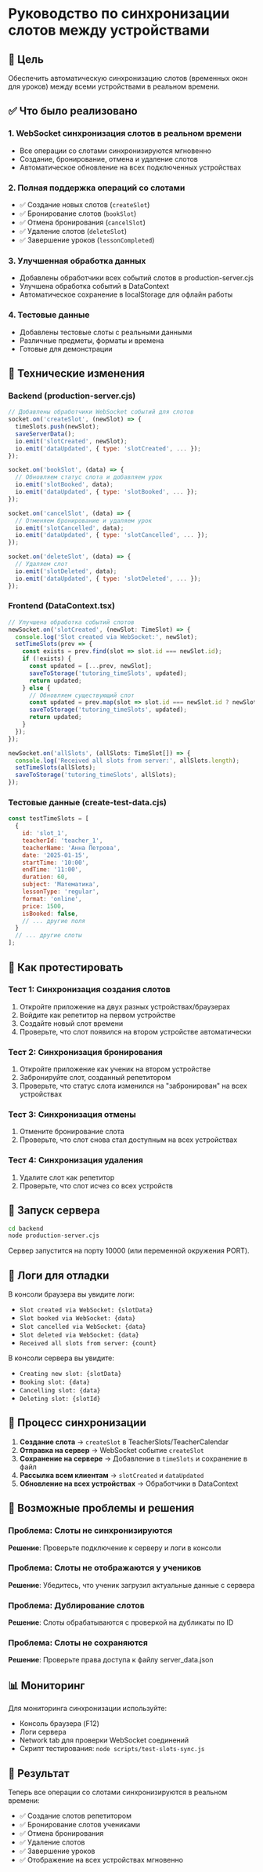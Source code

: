 # Руководство по синхронизации слотов между устройствами

## 🎯 Цель
Обеспечить автоматическую синхронизацию слотов (временных окон для уроков) между всеми устройствами в реальном времени.

## ✅ Что было реализовано

### 1. **WebSocket синхронизация слотов в реальном времени**
- Все операции со слотами синхронизируются мгновенно
- Создание, бронирование, отмена и удаление слотов
- Автоматическое обновление на всех подключенных устройствах

### 2. **Полная поддержка операций со слотами**
- ✅ Создание новых слотов (`createSlot`)
- ✅ Бронирование слотов (`bookSlot`)
- ✅ Отмена бронирования (`cancelSlot`)
- ✅ Удаление слотов (`deleteSlot`)
- ✅ Завершение уроков (`lessonCompleted`)

### 3. **Улучшенная обработка данных**
- Добавлены обработчики всех событий слотов в production-server.cjs
- Улучшена обработка событий в DataContext
- Автоматическое сохранение в localStorage для офлайн работы

### 4. **Тестовые данные**
- Добавлены тестовые слоты с реальными данными
- Различные предметы, форматы и времена
- Готовые для демонстрации

## 🔧 Технические изменения

### Backend (production-server.cjs)
```javascript
// Добавлены обработчики WebSocket событий для слотов
socket.on('createSlot', (newSlot) => {
  timeSlots.push(newSlot);
  saveServerData();
  io.emit('slotCreated', newSlot);
  io.emit('dataUpdated', { type: 'slotCreated', ... });
});

socket.on('bookSlot', (data) => {
  // Обновляем статус слота и добавляем урок
  io.emit('slotBooked', data);
  io.emit('dataUpdated', { type: 'slotBooked', ... });
});

socket.on('cancelSlot', (data) => {
  // Отменяем бронирование и удаляем урок
  io.emit('slotCancelled', data);
  io.emit('dataUpdated', { type: 'slotCancelled', ... });
});

socket.on('deleteSlot', (data) => {
  // Удаляем слот
  io.emit('slotDeleted', data);
  io.emit('dataUpdated', { type: 'slotDeleted', ... });
});
```

### Frontend (DataContext.tsx)
```typescript
// Улучшена обработка событий слотов
newSocket.on('slotCreated', (newSlot: TimeSlot) => {
  console.log('Slot created via WebSocket:', newSlot);
  setTimeSlots(prev => {
    const exists = prev.find(slot => slot.id === newSlot.id);
    if (!exists) {
      const updated = [...prev, newSlot];
      saveToStorage('tutoring_timeSlots', updated);
      return updated;
    } else {
      // Обновляем существующий слот
      const updated = prev.map(slot => slot.id === newSlot.id ? newSlot : slot);
      saveToStorage('tutoring_timeSlots', updated);
      return updated;
    }
  });
});

newSocket.on('allSlots', (allSlots: TimeSlot[]) => {
  console.log('Received all slots from server:', allSlots.length);
  setTimeSlots(allSlots);
  saveToStorage('tutoring_timeSlots', allSlots);
});
```

### Тестовые данные (create-test-data.cjs)
```javascript
const testTimeSlots = [
  {
    id: 'slot_1',
    teacherId: 'teacher_1',
    teacherName: 'Анна Петрова',
    date: '2025-01-15',
    startTime: '10:00',
    endTime: '11:00',
    duration: 60,
    subject: 'Математика',
    lessonType: 'regular',
    format: 'online',
    price: 1500,
    isBooked: false,
    // ... другие поля
  }
  // ... другие слоты
];
```

## 🧪 Как протестировать

### Тест 1: Синхронизация создания слотов
1. Откройте приложение на двух разных устройствах/браузерах
2. Войдите как репетитор на первом устройстве
3. Создайте новый слот времени
4. Проверьте, что слот появился на втором устройстве автоматически

### Тест 2: Синхронизация бронирования
1. Откройте приложение как ученик на втором устройстве
2. Забронируйте слот, созданный репетитором
3. Проверьте, что статус слота изменился на "забронирован" на всех устройствах

### Тест 3: Синхронизация отмены
1. Отмените бронирование слота
2. Проверьте, что слот снова стал доступным на всех устройствах

### Тест 4: Синхронизация удаления
1. Удалите слот как репетитор
2. Проверьте, что слот исчез со всех устройств

## 🚀 Запуск сервера

```bash
cd backend
node production-server.cjs
```

Сервер запустится на порту 10000 (или переменной окружения PORT).

## 📝 Логи для отладки

В консоли браузера вы увидите логи:
- `Slot created via WebSocket: {slotData}`
- `Slot booked via WebSocket: {data}`
- `Slot cancelled via WebSocket: {data}`
- `Slot deleted via WebSocket: {data}`
- `Received all slots from server: {count}`

В консоли сервера вы увидите:
- `Creating new slot: {slotData}`
- `Booking slot: {data}`
- `Cancelling slot: {data}`
- `Deleting slot: {slotId}`

## 🔄 Процесс синхронизации

1. **Создание слота** → `createSlot` в TeacherSlots/TeacherCalendar
2. **Отправка на сервер** → WebSocket событие `createSlot`
3. **Сохранение на сервере** → Добавление в `timeSlots` и сохранение в файл
4. **Рассылка всем клиентам** → `slotCreated` и `dataUpdated`
5. **Обновление на всех устройствах** → Обработчики в DataContext

## 🐛 Возможные проблемы и решения

### Проблема: Слоты не синхронизируются
**Решение**: Проверьте подключение к серверу и логи в консоли

### Проблема: Слоты не отображаются у учеников
**Решение**: Убедитесь, что ученик загрузил актуальные данные с сервера

### Проблема: Дублирование слотов
**Решение**: Слоты обрабатываются с проверкой на дубликаты по ID

### Проблема: Слоты не сохраняются
**Решение**: Проверьте права доступа к файлу server_data.json

## 📊 Мониторинг

Для мониторинга синхронизации используйте:
- Консоль браузера (F12)
- Логи сервера
- Network tab для проверки WebSocket соединений
- Скрипт тестирования: `node scripts/test-slots-sync.js`

## 🎯 Результат

Теперь все операции со слотами синхронизируются в реальном времени:
- ✅ Создание слотов репетитором
- ✅ Бронирование слотов учениками
- ✅ Отмена бронирования
- ✅ Удаление слотов
- ✅ Завершение уроков
- ✅ Отображение на всех устройствах мгновенно
